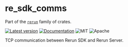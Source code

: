 # re_sdk_comms

Part of the [`rerun`](https://github.com/rerun-io/rerun) family of crates.

[![Latest version](https://img.shields.io/crates/v/re_sdk_comms.svg)](https://crates.io/crates/re_sdk_comms)
[![Documentation](https://docs.rs/re_sdk_comms/badge.svg)](https://docs.rs/re_sdk_comms)
![MIT](https://img.shields.io/badge/license-MIT-blue.svg)
![Apache](https://img.shields.io/badge/license-Apache-blue.svg)

TCP communication between Rerun SDK and Rerun Server.
